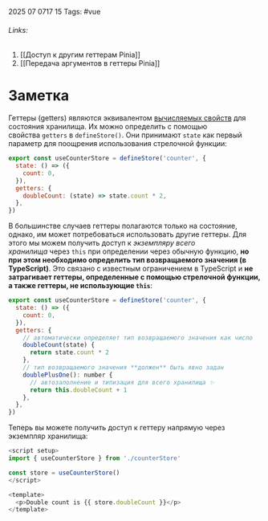 2025 07 0717 15
Tags: #vue 
###### Links: 
1) [[Доступ к другим геттерам Pinia]]
2) [[Передача аргументов в геттеры Pinia]]
# Заметка
Геттеры (getters) являются эквивалентом [вычисляемых свойств](https://vuejs.org/guide/essentials/computed.html) для состояния хранилища. Их можно определить с помощью свойства `getters` в `defineStore()`. Они принимают `state` как первый параметр для поощрения использования стрелочной функции:
```js
export const useCounterStore = defineStore('counter', {
  state: () => ({
    count: 0,
  }),
  getters: {
    doubleCount: (state) => state.count * 2,
  },
})
```
В большинстве случаев геттеры полагаются только на состояние, однако, им может потребоваться использовать другие геттеры. Для этого мы можем получить доступ к _экземпляру всего хранилища_ через `this` при определении через обычную функцию, **но при этом необходимо определить тип возвращаемого значения (в TypeScript)**. Это связано с известным ограничением в TypeScript и **не затрагивает геттеры, определенные с помощью стрелочной функции, а также геттеры, не использующие `this`**:
```js
export const useCounterStore = defineStore('counter', {
  state: () => ({
    count: 0,
  }),
  getters: {
    // автоматически определяет тип возвращаемого значения как число
    doubleCount(state) {
      return state.count * 2
    },
    // тип возвращаемого значения **должен** быть явно задан
    doublePlusOne(): number {
      // автозаполнение и типизация для всего хранилища ✨
      return this.doubleCount + 1
    },
  },
})
```
Теперь вы можете получить доступ к геттеру напрямую через экземпляр хранилища:
```js
<script setup>
import { useCounterStore } from './counterStore'

const store = useCounterStore()
</script>

<template>
  <p>Double count is {{ store.doubleCount }}</p>
</template>
```